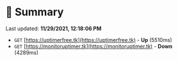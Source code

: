 # 📖 Summary
Last updated: **11/29/2021, 12:18:06 PM**

- `GET` [https://uptimerfree.tk](https://uptimerfree.tk) - **Up** (5510ms)
- `GET` [https://monitoruptimer.tk](https://monitoruptimer.tk) - **Down** (4289ms)

